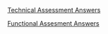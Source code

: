 [Technical Assessment Answers](./HCP_Technical_Assessment_Answers.md)

[Functional Assesment Answers](./HCP_Functional_Assessment_Answers.md)
